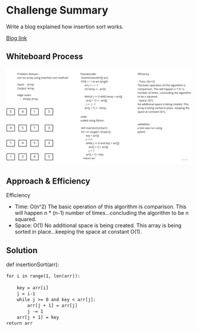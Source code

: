# Challenge Summary

Write a blog explained how insertion sort works.

[Blog link](blog.md)

## Whiteboard Process

![insertion_sort](insertion_sort.jpg)

## Approach & Efficiency

Efficiency

- Time: O(n^2)
The basic operation of this algorithm is comparison. This will happen n * (n-1) number of times…concluding the algorithm to be n squared.
- Space: O(1)
No additional space is being created. This array is being sorted in place…keeping the space at constant O(1).

## Solution
<!-- Show how to run your code, and examples of it in action -->
def insertionSort(arr):

    for i in range(1, len(arr)):

        key = arr[i]
        j = i-1
        while j >= 0 and key < arr[j]:
            arr[j + 1] = arr[j]
            j -= 1
        arr[j + 1] = key
    return arr

